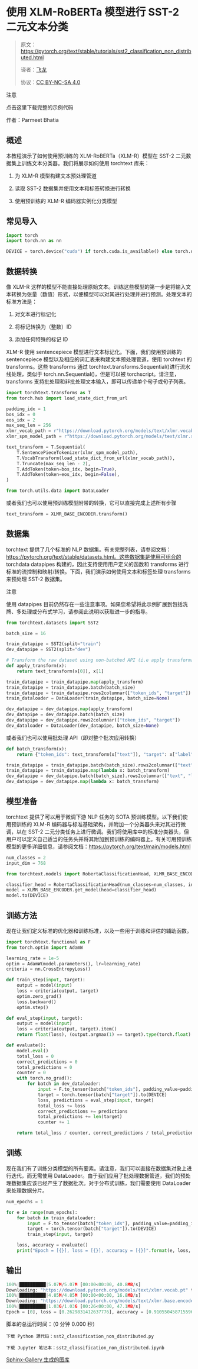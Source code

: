 # 使用 XLM-RoBERTa 模型进行 SST-2 二元文本分类

> 原文：https://pytorch.org/text/stable/tutorials/sst2_classification_non_distributed.html
>
> 译者：[飞龙](https://github.com/wizardforcel)
>
> 协议：[CC BY-NC-SA 4.0](http://creativecommons.org/licenses/by-nc-sa/4.0/)


注意

点击这里下载完整的示例代码

作者：Parmeet Bhatia

## 概述

本教程演示了如何使用预训练的 XLM-RoBERTa（XLM-R）模型在 SST-2 二元数据集上训练文本分类器。我们将展示如何使用 torchtext 库来：

1.  为 XLM-R 模型构建文本预处理管道

1.  读取 SST-2 数据集并使用文本和标签转换进行转换

1.  使用预训练的 XLM-R 编码器实例化分类模型

## 常见导入

```py
import torch
import torch.nn as nn

DEVICE = torch.device("cuda") if torch.cuda.is_available() else torch.device("cpu") 
```

## 数据转换

像 XLM-R 这样的模型不能直接处理原始文本。训练这些模型的第一步是将输入文本转换为张量（数值）形式，以便模型可以对其进行处理并进行预测。处理文本的标准方法是：

1.  对文本进行标记化

1.  将标记转换为（整数）ID

1.  添加任何特殊的标记 ID

XLM-R 使用 sentencepiece 模型进行文本标记化。下面，我们使用预训练的 sentencepiece 模型以及相应的词汇表来构建文本预处理管道，使用 torchtext 的 transforms。这些 transforms 通过 torchtext.transforms.Sequential()进行流水线处理，类似于 torch.nn.Sequential()，但是可以被 torchscript。请注意，transforms 支持批处理和非批处理文本输入，即可以传递单个句子或句子列表。

```py
import torchtext.transforms as T
from torch.hub import load_state_dict_from_url

padding_idx = 1
bos_idx = 0
eos_idx = 2
max_seq_len = 256
xlmr_vocab_path = r"https://download.pytorch.org/models/text/xlmr.vocab.pt"
xlmr_spm_model_path = r"https://download.pytorch.org/models/text/xlmr.sentencepiece.bpe.model"

text_transform = T.Sequential(
    T.SentencePieceTokenizer(xlmr_spm_model_path),
    T.VocabTransform(load_state_dict_from_url(xlmr_vocab_path)),
    T.Truncate(max_seq_len - 2),
    T.AddToken(token=bos_idx, begin=True),
    T.AddToken(token=eos_idx, begin=False),
)

from torch.utils.data import DataLoader 
```

或者我们也可以使用预训练模型附带的转换，它可以直接完成上述所有步骤

```py
text_transform = XLMR_BASE_ENCODER.transform() 
```

## 数据集

torchtext 提供了几个标准的 NLP 数据集。有关完整列表，请参阅文档：https://pytorch.org/text/stable/datasets.html。这些数据集是使用可组合的 torchdata datapipes 构建的，因此支持使用用户定义的函数和 transforms 进行标准的流控制和映射/转换。下面，我们演示如何使用文本和标签处理 transforms 来预处理 SST-2 数据集。

注意

使用 datapipes 目前仍然存在一些注意事项。如果您希望将此示例扩展到包括洗牌、多处理或分布式学习，请参阅此说明以获取进一步的指导。

```py
from torchtext.datasets import SST2

batch_size = 16

train_datapipe = SST2(split="train")
dev_datapipe = SST2(split="dev")

# Transform the raw dataset using non-batched API (i.e apply transformation line by line)
def apply_transform(x):
    return text_transform(x[0]), x[1]

train_datapipe = train_datapipe.map(apply_transform)
train_datapipe = train_datapipe.batch(batch_size)
train_datapipe = train_datapipe.rows2columnar(["token_ids", "target"])
train_dataloader = DataLoader(train_datapipe, batch_size=None)

dev_datapipe = dev_datapipe.map(apply_transform)
dev_datapipe = dev_datapipe.batch(batch_size)
dev_datapipe = dev_datapipe.rows2columnar(["token_ids", "target"])
dev_dataloader = DataLoader(dev_datapipe, batch_size=None) 
```

或者我们也可以使用批处理 API（即对整个批次应用转换）

```py
def batch_transform(x):
    return {"token_ids": text_transform(x["text"]), "target": x["label"]}

train_datapipe = train_datapipe.batch(batch_size).rows2columnar(["text", "label"])
train_datapipe = train_datapipe.map(lambda x: batch_transform)
dev_datapipe = dev_datapipe.batch(batch_size).rows2columnar(["text", "label"])
dev_datapipe = dev_datapipe.map(lambda x: batch_transform) 
```

## 模型准备

torchtext 提供了可以用于微调下游 NLP 任务的 SOTA 预训练模型。以下我们使用预训练的 XLM-R 编码器与标准基础架构，并附加一个分类器头来对其进行微调，以在 SST-2 二元分类任务上进行微调。我们将使用库中的标准分类器头，但用户可以定义自己适当的任务头并将其附加到预训练的编码器上。有关可用预训练模型的更多详细信息，请参阅文档：https://pytorch.org/text/main/models.html

```py
num_classes = 2
input_dim = 768

from torchtext.models import RobertaClassificationHead, XLMR_BASE_ENCODER

classifier_head = RobertaClassificationHead(num_classes=num_classes, input_dim=input_dim)
model = XLMR_BASE_ENCODER.get_model(head=classifier_head)
model.to(DEVICE) 
```

## 训练方法

现在让我们定义标准的优化器和训练标准，以及一些用于训练和评估的辅助函数。

```py
import torchtext.functional as F
from torch.optim import AdamW

learning_rate = 1e-5
optim = AdamW(model.parameters(), lr=learning_rate)
criteria = nn.CrossEntropyLoss()

def train_step(input, target):
    output = model(input)
    loss = criteria(output, target)
    optim.zero_grad()
    loss.backward()
    optim.step()

def eval_step(input, target):
    output = model(input)
    loss = criteria(output, target).item()
    return float(loss), (output.argmax(1) == target).type(torch.float).sum().item()

def evaluate():
    model.eval()
    total_loss = 0
    correct_predictions = 0
    total_predictions = 0
    counter = 0
    with torch.no_grad():
        for batch in dev_dataloader:
            input = F.to_tensor(batch["token_ids"], padding_value=padding_idx).to(DEVICE)
            target = torch.tensor(batch["target"]).to(DEVICE)
            loss, predictions = eval_step(input, target)
            total_loss += loss
            correct_predictions += predictions
            total_predictions += len(target)
            counter += 1

    return total_loss / counter, correct_predictions / total_predictions 
```

## 训练

现在我们有了训练分类模型的所有要素。请注意，我们可以直接在数据集对象上进行迭代，而无需使用 DataLoader。由于我们应用了批处理数据管道，我们的预处理数据集应该已经产生了数据批次。对于分布式训练，我们需要使用 DataLoader 来处理数据分片。

```py
num_epochs = 1

for e in range(num_epochs):
    for batch in train_dataloader:
        input = F.to_tensor(batch["token_ids"], padding_value=padding_idx).to(DEVICE)
        target = torch.tensor(batch["target"]).to(DEVICE)
        train_step(input, target)

    loss, accuracy = evaluate()
    print("Epoch = [{}], loss = [{}], accuracy = [{}]".format(e, loss, accuracy)) 
```

## 输出

```py
100%|██████████|5.07M/5.07M [00:00<00:00, 40.8MB/s]
Downloading: "https://download.pytorch.org/models/text/xlmr.vocab.pt" to /root/.cache/torch/hub/checkpoints/xlmr.vocab.pt
100%|██████████|4.85M/4.85M [00:00<00:00, 16.8MB/s]
Downloading: "https://download.pytorch.org/models/text/xlmr.base.encoder.pt" to /root/.cache/torch/hub/checkpoints/xlmr.base.encoder.pt
100%|██████████|1.03G/1.03G [00:26<00:00, 47.1MB/s]
Epoch = [0], loss = [0.2629831412637776], accuracy = [0.9105504587155964] 
```

脚本的总运行时间：（0 分钟 0.000 秒）

`下载 Python 源代码：sst2_classification_non_distributed.py`

`下载 Jupyter 笔记本：sst2_classification_non_distributed.ipynb`

[Sphinx-Gallery 生成的图库](https://sphinx-gallery.github.io)
